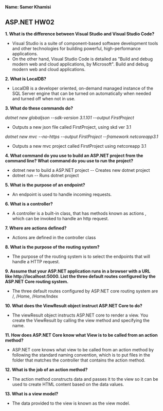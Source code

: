 #### Name: Samer Khamisi

## ASP.NET HW02

**1. What is the difference between Visual Studio and Visual Studio Code?**

* Visual Studio is a suite of component-based software development tools and other technologies 
for building powerful, high-performance applications. 
* On the other hand, Visual Studio Code is detailed as "Build and debug modern web and cloud applications, 
by Microsoft". Build and debug modern web and cloud applications.

**2. What is LocalDB?**

* LocalDB is a developer oriented, on-demand managed instance of the SQL Server engine that can be turned 
on automatically when needed and turned off when not in use.

**3. What do these commands do?**

*dotnet new globaljson --sdk-version 3.1.101 --output FirstProject*
* Outputs a new json file called FirstProject, using skd ver 3.1

*dotnet new mvc --no-https --output FirstProject --framework netcoreapp3.1*
* Outputs a new mvc project called FirstProject using netcoreapp 3.1

**4. What command do you use to build an ASP.NET project from the command line? What command
do you use to run the project?**

* dotnet new to build a ASP.NET project -- Creates new dotnet project
* dotnet run -- Runs dotnet project

**5. What is the purpose of an endpoint?**

* An endpoint is used to handle incoming requests.

**6. What is a controller?**

* A controller is a built-in class, that has methods known as actions , which can be invoked to 
handle an http request.

**7. Where are actions defined?**

* Actions are defined in the controller class

**8. What is the purpose of the routing system?**

* The purpose of the routing system is to select the endpoints that will handle a HTTP request.

**9. Assume that your ASP.NET application runs in a browser with a URL like http://localhost:5000.
List the three default routes configured by the ASP.NET Core routing system.**

* The three default routes configured by ASP.NET core routing system are /, /Home, /Home/Index

**10. What does the ViewResult object instruct ASP.NET Core to do?**

* The viewResult object instructs ASP.NET core to render a view. You create the ViewResult by calling the view method
and specifying the name.

**11. How does ASP.NET Core know what View is to be called from an action method?**

* ASP.NET core knows what view to be called from an action method by following the standard naming convention, which
is to put files in the folder that matches the controller that contains the action method.

**12. What is the job of an action method?**

* The action method constructs data and passes it to the view so it can be used to create HTML content
based on the data values.

**13. What is a view model?**

* The data provided to the view is known as the view model.